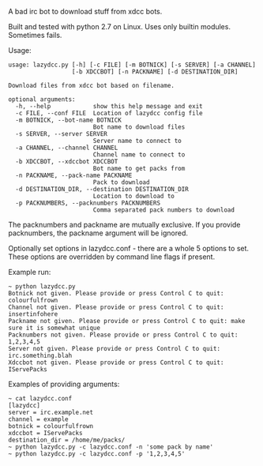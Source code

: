 A bad irc bot to download stuff from xdcc bots.

Built and tested with python 2.7 on Linux. Uses only builtin modules. Sometimes fails.

Usage:

    usage: lazydcc.py [-h] [-c FILE] [-m BOTNICK] [-s SERVER] [-a CHANNEL]
                      [-b XDCCBOT] [-n PACKNAME] [-d DESTINATION_DIR]

    Download files from xdcc bot based on filename.

    optional arguments:
      -h, --help            show this help message and exit
      -c FILE, --conf FILE  Location of lazydcc config file
      -m BOTNICK, --bot-name BOTNICK
                            Bot name to download files
      -s SERVER, --server SERVER
                            Server name to connect to
      -a CHANNEL, --channel CHANNEL
                            Channel name to connect to
      -b XDCCBOT, --xdccbot XDCCBOT
                            Bot name to get packs from
      -n PACKNAME, --pack-name PACKNAME
                            Pack to download
      -d DESTINATION_DIR, --destination DESTINATION_DIR
                            Location to download to
      -p PACKNUMBERS, --packnumbers PACKNUMBERS
                            Comma separated pack numbers to download


The packnumbers and packname are mutually exclusive. If you provide packnumbers, the packname argument will be ignored.

Optionally set options in lazydcc.conf - there are a whole 5 options to set.
These options are overridden by command line flags if present.

Example run:

    ~ python lazydcc.py
    Botnick not given. Please provide or press Control C to quit: colourfulfrown
    Channel not given. Please provide or press Control C to quit: insertinfohere
    Packname not given. Please provide or press Control C to quit: make sure it is somewhat unique
    Packnumbers not given. Please provide or press Control C to quit: 1,2,3,4,5
    Server not given. Please provide or press Control C to quit: irc.something.blah
    Xdccbot not given. Please provide or press Control C to quit: IServePacks

Examples of providing arguments:

    ~ cat lazydcc.conf
    [lazydcc]
    server = irc.example.net
    channel = example
    botnick = colourfulfrown
    xdccbot = IServePacks
    destination_dir = /home/me/packs/
    ~ python lazydcc.py -c lazydcc.conf -n 'some pack by name'
    ~ python lazydcc.py -c lazydcc.conf -p '1,2,3,4,5'



